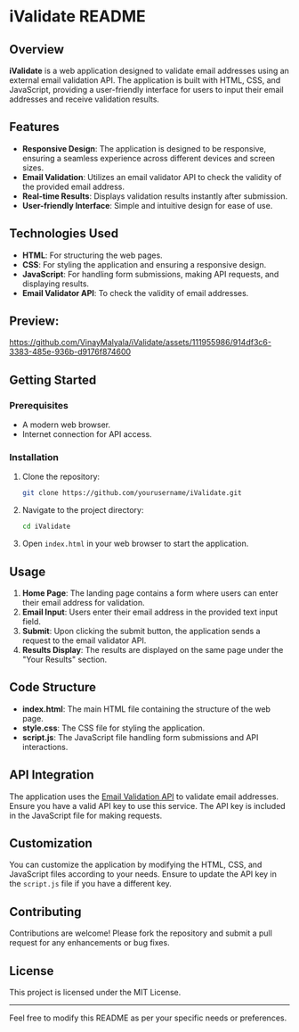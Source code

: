 # iValidate README

## Overview

**iValidate** is a web application designed to validate email addresses using an external email validation API. The application is built with HTML, CSS, and JavaScript, providing a user-friendly interface for users to input their email addresses and receive validation results.

## Features

- **Responsive Design**: The application is designed to be responsive, ensuring a seamless experience across different devices and screen sizes.
- **Email Validation**: Utilizes an email validator API to check the validity of the provided email address.
- **Real-time Results**: Displays validation results instantly after submission.
- **User-friendly Interface**: Simple and intuitive design for ease of use.

## Technologies Used

- **HTML**: For structuring the web pages.
- **CSS**: For styling the application and ensuring a responsive design.
- **JavaScript**: For handling form submissions, making API requests, and displaying results.
- **Email Validator API**: To check the validity of email addresses.

## Preview:
https://github.com/VinayMalyala/iValidate/assets/111955986/914df3c6-3383-485e-936b-d9176f874600

## Getting Started

### Prerequisites

- A modern web browser.
- Internet connection for API access.

### Installation

1. Clone the repository:
    ```sh
    git clone https://github.com/yourusername/iValidate.git
    ```
2. Navigate to the project directory:
    ```sh
    cd iValidate
    ```
3. Open `index.html` in your web browser to start the application.

## Usage

1. **Home Page**: The landing page contains a form where users can enter their email address for validation.
2. **Email Input**: Users enter their email address in the provided text input field.
3. **Submit**: Upon clicking the submit button, the application sends a request to the email validator API.
4. **Results Display**: The results are displayed on the same page under the "Your Results" section.

## Code Structure

- **index.html**: The main HTML file containing the structure of the web page.
- **style.css**: The CSS file for styling the application.
- **script.js**: The JavaScript file handling form submissions and API interactions.

## API Integration

The application uses the [Email Validation API](https://api.emailvalidation.io/) to validate email addresses. Ensure you have a valid API key to use this service. The API key is included in the JavaScript file for making requests.

## Customization

You can customize the application by modifying the HTML, CSS, and JavaScript files according to your needs. Ensure to update the API key in the `script.js` file if you have a different key.

## Contributing

Contributions are welcome! Please fork the repository and submit a pull request for any enhancements or bug fixes.

## License

This project is licensed under the MIT License.

---

Feel free to modify this README as per your specific needs or preferences.
